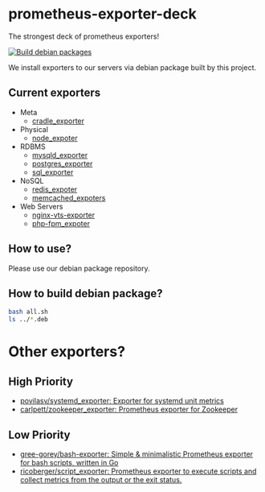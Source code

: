 # prometheus-exporter-deck

The strongest deck of prometheus exporters!

[![Build debian packages](https://github.com/link-u/dpkg_prometheus-exporter-deck/workflows/Build%20debian%20packages/badge.svg)](https://github.com/link-u/dpkg_prometheus-exporter-deck/actions?query=workflow%3A%22Build+debian+packages%22)

We install exporters to our servers via debian package built by this project.

## Current exporters

 - Meta
   - [cradle_exporter](https://github.com/link-u/cradle_exporter)
 - Physical
   - [node_expoter](https://github.com/prometheus/node_exporter)
 - RDBMS
   - [mysqld_exporter](https://github.com/prometheus/mysqld_exporter)
   - [postgres_exporter](https://github.com/wrouesnel/postgres_exporter)
   - [sql_exporter](https://github.com/justwatchcom/sql_exporter)
 - NoSQL
   - [redis_expoter](https://github.com/oliver006/redis_exporter)
   - [memcached_expoters](https://github.com/prometheus/memcached_exporter)
 - Web Servers
   - [nginx-vts-exporter](https://github.com/hnlq715/nginx-vts-exporter)
   - [php-fpm_expoter](https://github.com/hipages/php-fpm_exporter)

## How to use?

Please use our debian package repository.

## How to build debian package?

```bash
bash all.sh
ls ../*.deb
```

# Other exporters?

## High Priority

 - [povilasv/systemd_exporter: Exporter for systemd unit metrics](https://github.com/povilasv/systemd_exporter)
 - [carlpett/zookeeper_exporter: Prometheus exporter for Zookeeper](https://github.com/carlpett/zookeeper_exporter)

## Low Priority

 - [gree-gorey/bash-exporter: Simple & minimalistic Prometheus exporter for bash scripts, written in Go](https://github.com/gree-gorey/bash-exporter)
 - [ricoberger/script_exporter: Prometheus exporter to execute scripts and collect metrics from the output or the exit status.](https://github.com/ricoberger/script_exporter)